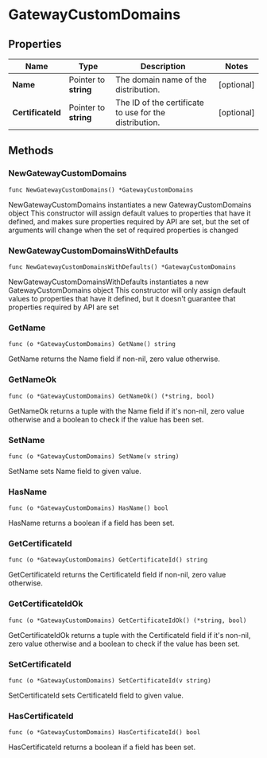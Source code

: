 # GatewayCustomDomains

## Properties

|Name | Type | Description | Notes|
|------------ | ------------- | ------------- | -------------|
|**Name** | Pointer to **string** | The domain name of the distribution. | [optional] |
|**CertificateId** | Pointer to **string** | The ID of the certificate to use for the distribution. | [optional] |

## Methods

### NewGatewayCustomDomains

`func NewGatewayCustomDomains() *GatewayCustomDomains`

NewGatewayCustomDomains instantiates a new GatewayCustomDomains object
This constructor will assign default values to properties that have it defined,
and makes sure properties required by API are set, but the set of arguments
will change when the set of required properties is changed

### NewGatewayCustomDomainsWithDefaults

`func NewGatewayCustomDomainsWithDefaults() *GatewayCustomDomains`

NewGatewayCustomDomainsWithDefaults instantiates a new GatewayCustomDomains object
This constructor will only assign default values to properties that have it defined,
but it doesn't guarantee that properties required by API are set

### GetName

`func (o *GatewayCustomDomains) GetName() string`

GetName returns the Name field if non-nil, zero value otherwise.

### GetNameOk

`func (o *GatewayCustomDomains) GetNameOk() (*string, bool)`

GetNameOk returns a tuple with the Name field if it's non-nil, zero value otherwise
and a boolean to check if the value has been set.

### SetName

`func (o *GatewayCustomDomains) SetName(v string)`

SetName sets Name field to given value.

### HasName

`func (o *GatewayCustomDomains) HasName() bool`

HasName returns a boolean if a field has been set.

### GetCertificateId

`func (o *GatewayCustomDomains) GetCertificateId() string`

GetCertificateId returns the CertificateId field if non-nil, zero value otherwise.

### GetCertificateIdOk

`func (o *GatewayCustomDomains) GetCertificateIdOk() (*string, bool)`

GetCertificateIdOk returns a tuple with the CertificateId field if it's non-nil, zero value otherwise
and a boolean to check if the value has been set.

### SetCertificateId

`func (o *GatewayCustomDomains) SetCertificateId(v string)`

SetCertificateId sets CertificateId field to given value.

### HasCertificateId

`func (o *GatewayCustomDomains) HasCertificateId() bool`

HasCertificateId returns a boolean if a field has been set.


